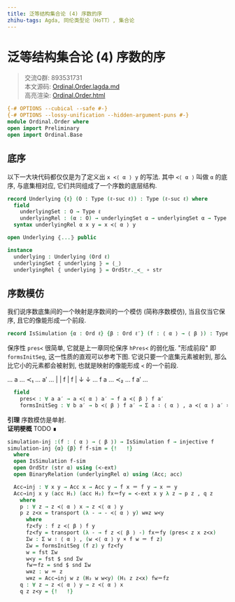 ```yaml
---
title: 泛等结构集合论 (4) 序数的序
zhihu-tags: Agda, 同伦类型论（HoTT）, 集合论
---
```


# 泛等结构集合论 (4) 序数的序

> 交流Q群: 893531731  
> 本文源码: [Ordinal.Order.lagda.md](https://github.com/choukh/USST/blob/main/src/Ord/Order.lagda.md)  
> 高亮渲染: [Ordinal.Order.html](https://choukh.github.io/USST/Ord.Order.html)  

```agda
{-# OPTIONS --cubical --safe #-}
{-# OPTIONS --lossy-unification --hidden-argument-puns #-}
module Ordinal.Order where
open import Preliminary
open import Ordinal.Base
```

## 底序

以下一大块代码都仅仅是为了定义出 `x ≺⟨ α ⟩ y` 的写法. 其中 `≺⟨ α ⟩` 叫做 `α` 的底序, 与底集相对应, 它们共同组成了一个序数的底层结构.

```agda
record Underlying {ℓ} (O : Type (ℓ-suc ℓ)) : Type (ℓ-suc ℓ) where
  field
    underlyingSet : O → Type ℓ
    underlyingRel : (α : O) → underlyingSet α → underlyingSet α → Type ℓ
  syntax underlyingRel α x y = x ≺⟨ α ⟩ y

open Underlying ⦃...⦄ public

instance
  underlying : Underlying (Ord ℓ)
  underlyingSet ⦃ underlying ⦄ = ⟨_⟩
  underlyingRel ⦃ underlying ⦄ = OrdStr._≺_ ∘ str
```

## 序数模仿

我们说序数底集间的一个映射是序数间的一个模仿 (简称序数模仿), 当且仅当它保序, 且它的像能形成一个前段.

```agda
record IsSimulation {α : Ord ℓ} {β : Ord ℓ′} (f : ⟨ α ⟩ → ⟨ β ⟩) : Type (ℓ ⊔ ℓ′) where
```

保序性 `pres≺` 很简单, 它就是上一章同伦保序 `hPres≺` 的弱化版. "形成前段" 即 `formsInitSeg`, 这一性质的直观可以参考下图. 它说只要一个底集元素被射到, 那么比它小的元素都会被射到, 也就是映射的像能形成 `≺` 的一个前段.

... a   ... ≺₁ ... a′  ...
    |              |
  f |            f |
    ↓              ↓
... f a ... ≺₂ ... f a′ ...

```agda
  field
    pres≺ : ∀ a a′ → a ≺⟨ α ⟩ a′ → f a ≺⟨ β ⟩ f a′
    formsInitSeg : ∀ b a′ → b ≺⟨ β ⟩ f a′ → Σ a ∶ ⟨ α ⟩ , a ≺⟨ α ⟩ a′ × f a ＝ b
```

**引理** 序数模仿是单射.  
**证明梗概** TODO ∎

```agda
simulation-inj :(f : ⟨ α ⟩ → ⟨ β ⟩) → IsSimulation f → injective f
simulation-inj {α} {β} f f-sim = {!   !}
  where
  open IsSimulation f-sim
  open OrdStr (str α) using (≺-ext)
  open BinaryRelation (underlyingRel α) using (Acc; acc)

  Acc→inj : ∀ x y → Acc x → Acc y → f x ＝ f y → x ＝ y
  Acc→inj x y (acc H₁) (acc H₂) fx＝fy = ≺-ext x y λ z → p z , q z
    where
    p : ∀ z → z ≺⟨ α ⟩ x → z ≺⟨ α ⟩ y
    p z z≺x = transport (λ - → - ≺⟨ α ⟩ y) w≡z w≺y
      where
      fz≺fy : f z ≺⟨ β ⟩ f y
      fz≺fy = transport (λ - → f z ≺⟨ β ⟩ -) fx＝fy (pres≺ z x z≺x)
      Σw : Σ w ∶ ⟨ α ⟩ , (w ≺⟨ α ⟩ y × f w ＝ f z)
      Σw = formsInitSeg (f z) y fz≺fy
      w = fst Σw
      w≺y = fst $ snd Σw
      fw＝fz = snd $ snd Σw
      w≡z : w ＝ z
      w≡z = Acc→inj w z (H₂ w w≺y) (H₁ z z≺x) fw＝fz
    q : ∀ z → z ≺⟨ α ⟩ y → z ≺⟨ α ⟩ x
    q z z≺y = {!   !}
```
